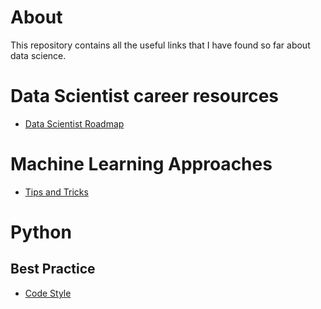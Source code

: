 # About

This repository contains all the useful links that I have found so far about data science.

# Data Scientist career resources
- [Data Scientist Roadmap](https://github.com/MrMimic/data-scientist-roadmap)
# Machine Learning Approaches
- [Tips and Tricks](https://stanford.edu/~shervine/teaching/cs-229/cheatsheet-machine-learning-tips-and-tricks)

# Python
## Best Practice
- [Code Style](https://docs.python-guide.org/writing/style/)
